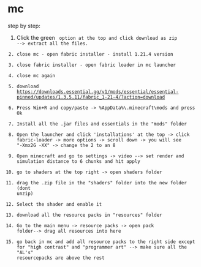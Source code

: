# mc
step by step:
1. Click the green <code> option at the top and click download as zip --> extract all the files.
2. close mc - open fabric installer - install 1.21.4 version
3. close fabric installer - open fabric loader in mc launcher
4. close mc again
5. download https://downloads.essential.gg/v1/mods/essential/essential-pinned/updates/1.3.5.11/fabric_1-21-4/?action=download 
6. Press Win+R and copy/paste -> %AppData%\\.minecraft\mods and press Ok
7. Install all the .jar files and essentials in the "mods" folder
8. Open the launcher and click 'installations' at the top -> click fabric-loader -> more options -> scroll down -> you will see "-Xmx2G -XX" -> change the 2 to an 8
9. Open minecraft and go to settings -> video --> set render and simulation distance to 6 chunks and hit apply
10. go to shaders at the top right -> open shaders folder
11. drag the .zip file in the "shaders" folder into the new folder (dont unzip)
12. Select the shader and enable it
13. download all the resource packs in "resources" folder
14. Go to the main menu -> resource packs -> open pack folder--> drag all resources into here
15. go back in mc and add all resource packs to the right side except for "high contrast" and "programmer art" --> make sure all the "AL's" resourcepacks are above the rest

